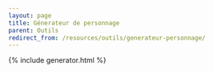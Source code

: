 ```yaml
---
layout: page
title: Génerateur de personnage
parent: Outils
redirect_from: /resources/outils/generateur-personnage/
---
```

{% include generator.html %}
